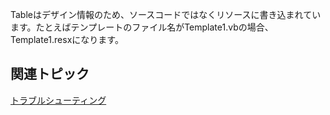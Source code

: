 Tableはデザイン情報のため、ソースコードではなくリソースに書き込まれています。たとえばテンプレートのファイル名がTemplate1.vbの場合、Template1.resxになります。

## 関連トピック

[トラブルシューティング](gcdocsite__documentlink?toc-item-id=bc257039-b6b1-4130-b079-bb9fa2c116bd)